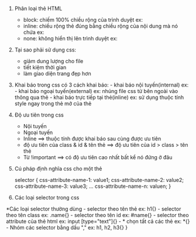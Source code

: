 01. Phân loại thẻ HTML
    - block: chiếm 100% chiều rộng của trình duyệt
        ex: <div></div>
    - inline: chiều rộng thẻ đúng bằng chiều rộng của nội dung mà nó chứa
        ex: <span></span>
    - none: không hiển thị lên trình duyệt
        ex: <meta></meta>

02. Tại sao phải sử dụng css:
    - giảm dung lượng cho file
    - tiết kiệm thời gian
    - làm giao diện trang đẹp hơn

03. Khai báo trong css
    có 3 cách khai báo:
        - khai báo nội tuyến(internal)
            ex: <style>
                    code css
                </style>
        - khai báo ngoại tuyến(external)
            ex: nhúng file css từ bên ngoài vào thông qua thẻ <link>
                <link rel="stylesheet" href="style.css">
        - khai báo trực tiếp tại thẻ(inline)
             ex: sử dụng thuộc tính style ngay trong thẻ mở của thẻ

04. Độ ưu tiên trong css

    - Nội tuyến
    - Ngoại tuyến
    - Inline
        ==> thuộc tính được khai báo sau cùng được ưu tiên
    - độ ưu tiên của class & id & tên thẻ
        ==> độ ưu tiên của id > class > tên thẻ
    - Từ !important
        ==> có độ ưu tiên cao nhất bất kể nó đứng ở đâu

05. Cú pháp định nghĩa css cho một thẻ

    selector {
    	css-attribute-name-1: value1;
    	css-attribute-name-2: value2;
    	css-attribute-name-3: value3;
    	...
    	css-attribute-name-n: valuen;
    }

06. Các loại selector trong css

*Các loại selector thường dùng
    - selector theo tên thẻ
        ex: h1{}
    - selector theo tên class
        ex: .name{}
    - selector theo tên id
        ex: #name{}
    - selector theo attribute của thẻ html
        ex: input [type="text"]{}
    - * chọn tất cả các thẻ
        ex: *{}
    - Nhóm các selector bằng dấu ","
        ex: h1, h2, h3{}
    }
